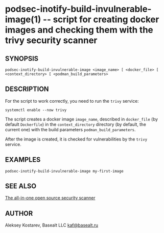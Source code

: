 podsec-inotify-build-invulnerable-image(1) -- script for creating docker images and checking them with the trivy security scanner
==================================

## SYNOPSIS

`podsec-inotify-build-invulnerable-image <image_name> [ <docker_file> [ <context_directory> [ <podman_build_parameters>`

## DESCRIPTION

For the script to work correctly, you need to run the `trivy` service:
```
systemctl enable --now trivy
```

The script creates a docker image `image_name`, described in `docker_file` (by default `Dockerfile`) in the `context_directory` directory (by default, the current one) with the build parameters `podman_build_parameters`.

After the image is created, it is checked for vulnerabilities by the `trivy` service.

## EXAMPLES

`podsec-inotify-build-invulnerable-image my-first-image`

## SEE ALSO

[The all-in-one open source security scanner](https://trivy.dev/)

## AUTHOR

Aleksey Kostarev, Basealt LLC
kaf@basealt.ru
